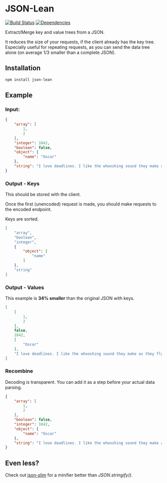 # JSON-Lean

[![Build Status](https://travis-ci.org/arminrosu/json-lean.svg?branch=master)](https://travis-ci.org/arminrosu/json-lean)
[![Dependencies](https://david-dm.org/arminrosu/json-lean.svg)](https://david-dm.org/arminrosu/json-lean)

Extract/Merge key and value trees from a JSON.

It reduces the size of your requests, if the client already has the key tree. Especially useful for repeating requests, as you can send the data tree alone (on average 1/3 smaller than a complete JSON).

## Installation

```sh
npm install json-lean
```

## Example

### Input:

```json
{
	"array": [
		1,
		2
	],
	"integer": 1042,
	"boolean": false,
	"object": {
		"name": "Oscar"
	},
	"string": "I love deadlines. I like the whooshing sound they make as they fly by."
}
```

### Output - Keys

This should be stored with the client.

Once the first (unencoded) request is made, you should make requests to the encoded endpoint.

Keys are sorted.

```json
[
	"array",
	"boolean",
	"integer",
	{
		"object": [
			"name"
		]
	},
	"string"
]
```

### Output - Values

This example is **34% smaller** than the original JSON with keys.

```json
[
	[
		1,
		2
	],
	false,
	1042,
	[
		"Oscar"
	],
	"I love deadlines. I like the whooshing sound they make as they fly by."
]
```

### Recombine

Decoding is transparent. You can add it as a step before your actual data parsing.

```json
{
	"array": [
		1,
		2
	],
	"boolean": false,
	"integer": 1042,
	"object": {
		"name": "Oscar"
	},
	"string": "I love deadlines. I like the whooshing sound they make as they fly by."
}
```

## Even less?

Check out [json-slim](https://github.com/arminrosu/json-slim) for a minifier better than _JSON.stringify()_.
